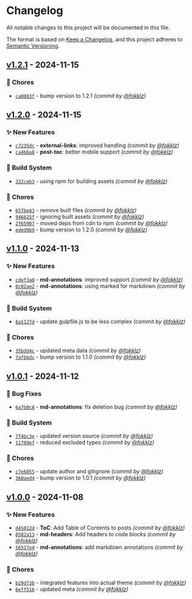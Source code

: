 # Changelog
All notable changes to this project will be documented in this file.

The format is based on [Keep a Changelog](https://keepachangelog.com/en/1.0.0/),
and this project adheres to [Semantic Versioning](https://semver.org/spec/v2.0.0.html).

## [v1.2.1] - 2024-11-15
### :wrench: Chores
- [`ca0883f`](https://github.com/fokklz/ghost-techy/commit/ca0883f447a002a1500fa4e6b9848ef9065a13c0) - bump version to 1.2.1 *(commit by [@fokklz](https://github.com/fokklz))*


## [v1.2.0] - 2024-11-15
### :sparkles: New Features
- [`c7235dc`](https://github.com/fokklz/ghost-techy/commit/c7235dc234c5e0f6d95feebcabe8e80252ac7cbc) - **external-links**: improved handling *(commit by [@fokklz](https://github.com/fokklz))*
- [`ca4b6a8`](https://github.com/fokklz/ghost-techy/commit/ca4b6a8ac8bc5d8daf5ffd8355fcb77cd1ccec7e) - **post-toc**: better mobile support *(commit by [@fokklz](https://github.com/fokklz))*

### :construction_worker: Build System
- [`322ceb3`](https://github.com/fokklz/ghost-techy/commit/322ceb30d06a1ea73a4bcf9c60c2212b145eabda) - using npm for building assets *(commit by [@fokklz](https://github.com/fokklz))*

### :wrench: Chores
- [`657be43`](https://github.com/fokklz/ghost-techy/commit/657be43ea7062022082ad6bf64aa4d6acf05bae8) - remove built files *(commit by [@fokklz](https://github.com/fokklz))*
- [`946825f`](https://github.com/fokklz/ghost-techy/commit/946825fc89bac6b14313ee36f9ac95d8a760a9b9) - ignoring built assets *(commit by [@fokklz](https://github.com/fokklz))*
- [`2f65907`](https://github.com/fokklz/ghost-techy/commit/2f65907e4e973f32992b84944656f63b402cbfb9) - moved deps from cdn to npm *(commit by [@fokklz](https://github.com/fokklz))*
- [`eded9b9`](https://github.com/fokklz/ghost-techy/commit/eded9b9ec2c825648e2c9ef83d517acc14a72f5b) - bump version to 1.2.0 *(commit by [@fokklz](https://github.com/fokklz))*


## [v1.1.0] - 2024-11-13
### :sparkles: New Features
- [`cdef3a0`](https://github.com/fokklz/ghost-techy/commit/cdef3a02c13c4d5636e48dd5529651a0ce1552fd) - **md-annotations**: improved support *(commit by [@fokklz](https://github.com/fokklz))*
- [`0c02ae2`](https://github.com/fokklz/ghost-techy/commit/0c02ae2e2f74d2b7160c9dacb53007788f12a23c) - **md-annotations**: using marked for markdown *(commit by [@fokklz](https://github.com/fokklz))*

### :construction_worker: Build System
- [`6a5127d`](https://github.com/fokklz/ghost-techy/commit/6a5127d7b6ac9514ccaa875d94fa3b5360983123) - update gulpfile.js to be less complex *(commit by [@fokklz](https://github.com/fokklz))*

### :wrench: Chores
- [`35bdd4c`](https://github.com/fokklz/ghost-techy/commit/35bdd4ccc42756e1be8faf907b0d4eb58e47e134) - updated meta data *(commit by [@fokklz](https://github.com/fokklz))*
- [`7afbbdc`](https://github.com/fokklz/ghost-techy/commit/7afbbdcbb3c09f72b1a23359940dea93b3fbb461) - bump version to 1.1.0 *(commit by [@fokklz](https://github.com/fokklz))*


## [v1.0.1] - 2024-11-12
### :bug: Bug Fixes
- [`6a7b0c8`](https://github.com/fokklz/ghost-techy/commit/6a7b0c8d862e0bc0b3f256e8b89decbb7a152319) - **md-annotations**: fix deletion bug *(commit by [@fokklz](https://github.com/fokklz))*

### :construction_worker: Build System
- [`7f4bc3e`](https://github.com/fokklz/ghost-techy/commit/7f4bc3e8a8d836e120a93cd61285c16d318d9026) - updated version source *(commit by [@fokklz](https://github.com/fokklz))*
- [`11709ef`](https://github.com/fokklz/ghost-techy/commit/11709ef8b3a626c4270e900dfa6cb6f9c09bf3f8) - reduced excluded types *(commit by [@fokklz](https://github.com/fokklz))*

### :wrench: Chores
- [`c7e6055`](https://github.com/fokklz/ghost-techy/commit/c7e605506f5134bc7335827d3b30fdeb4c7d35d0) - update author and gitignore *(commit by [@fokklz](https://github.com/fokklz))*
- [`360aed4`](https://github.com/fokklz/ghost-techy/commit/360aed42aba54d3a69842315a7e724a19d04474b) - bump version to 1.0.1 *(commit by [@fokklz](https://github.com/fokklz))*


## [v1.0.0] - 2024-11-08
### :sparkles: New Features
- [`d45012d`](https://github.com/fokklz/ghost-techy/commit/d45012d490864ecaa8ec290e7446b6001dcf3457) - **ToC**: Add Table of Contents to posts *(commit by [@fokklz](https://github.com/fokklz))*
- [`8582a13`](https://github.com/fokklz/ghost-techy/commit/8582a134c30f0ba152ba3e1dbdbbee8da413a50a) - **md-headers**: Add headers to code blocks *(commit by [@fokklz](https://github.com/fokklz))*
- [`56527e4`](https://github.com/fokklz/ghost-techy/commit/56527e43b394b8ec37dd8f2795745ea634ccab0d) - **md-annotations**: add markdown annotations *(commit by [@fokklz](https://github.com/fokklz))*

### :wrench: Chores
- [`b29d73b`](https://github.com/fokklz/ghost-techy/commit/b29d73b3f2fe306ebe0d4b4b4a0904b8ff754100) - integrated features into actual theme *(commit by [@fokklz](https://github.com/fokklz))*
- [`6eff51b`](https://github.com/fokklz/ghost-techy/commit/6eff51b1facecff71f7398976bb42ac886120019) - updated meta *(commit by [@fokklz](https://github.com/fokklz))*

[v1.0.0]: https://github.com/fokklz/ghost-techy/compare/v0.0.0...v1.0.0
[v1.0.1]: https://github.com/fokklz/ghost-techy/compare/v1.0.0...v1.0.1
[v1.1.0]: https://github.com/fokklz/ghost-techy/compare/v1.0.1...v1.1.0
[v1.2.0]: https://github.com/fokklz/ghost-techy/compare/v1.1.0...v1.2.0
[v1.2.1]: https://github.com/fokklz/ghost-techy/compare/v1.2.0...v1.2.1
